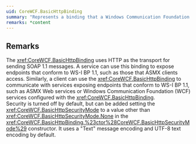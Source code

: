```yaml
---
uid: CoreWCF.BasicHttpBinding
summary: "Represents a binding that a Windows Communication Foundation (WCF) service can use to configure and expose endpoints that are able to communicate with ASMX-based Web services and clients and other services that conform to the WS-I Basic Profile 1.1."
remarks: *content
---
```


## Remarks  
The <xref:CoreWCF.BasicHttpBinding> uses HTTP as the transport for sending SOAP 1.1 messages. A service can use this binding to expose endpoints that conform to WS-I BP 1.1, such as those that ASMX clients access. Similarly, a client can use the <xref:CoreWCF.BasicHttpBinding> to communicate with services exposing endpoints that conform to WS-I BP 1.1, such as ASMX Web services or Windows Communication Foundation (WCF) services configured with the <xref:CoreWCF.BasicHttpBinding>.  
Security is turned off by default, but can be added setting the <xref:CoreWCF.BasicHttpSecurityMode> to a value other than <xref:CoreWCF.BasicHttpSecurityMode.None> in the <xref:CoreWCF.BasicHttpBinding.%23ctor%28CoreWCF.BasicHttpSecurityMode%29> constructor. It uses a "Text" message encoding and UTF-8 text encoding by default.  